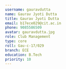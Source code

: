 ```yaml
---
username: gauravdutta
name: Gaurav Jyoti Dutta
title: Gaurav Jyoti Dutta
email: b17ece029@cit.ac.in
phone: 9085586509
avatar: gauravdutta.jpg
role: Club Management
type: core
roll: Gau-c-17/029
branch: ECE
education: B.Tech
priority: 10
---
```

